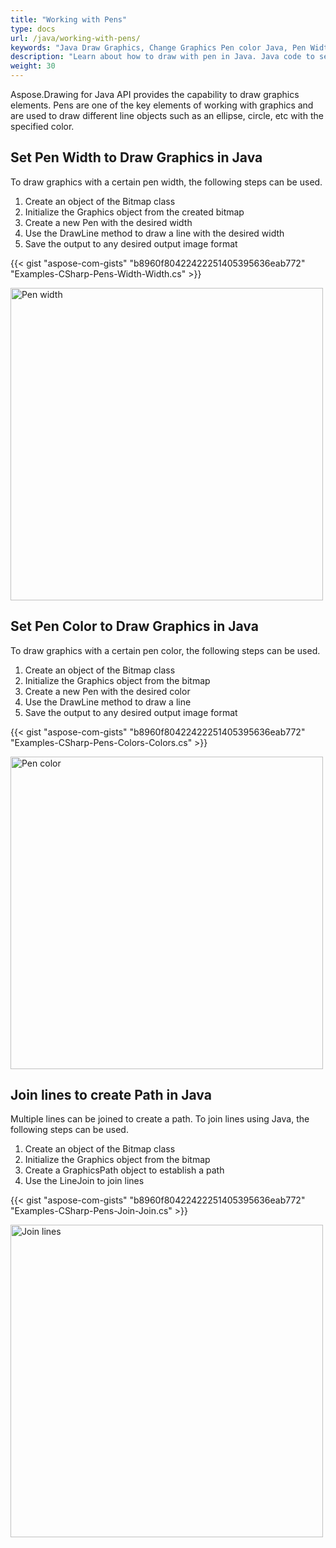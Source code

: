 ```yaml
---
title: "Working with Pens"
type: docs
url: /java/working-with-pens/
keywords: "Java Draw Graphics, Change Graphics Pen color Java, Pen Width Draw Graphics Java, Join Lines in Java"
description: "Learn about how to draw with pen in Java. Java code to set pen width and color in Java and VBJava. Join Lines in Java"
weight: 30
---
```


Aspose.Drawing for Java API provides the capability to draw graphics elements. Pens are one of the key elements of working with graphics and are used to draw different line objects such as an ellipse, circle, etc with the specified color.
## **Set Pen Width to Draw Graphics in Java**
To draw graphics with a certain pen width, the following steps can be used.

1. Create an object of the Bitmap class
1. Initialize the Graphics object from the created bitmap
1. Create a new Pen with the desired width
1. Use the DrawLine method to draw a line with the desired width
1. Save the output to any desired output image format

{{< gist "aspose-com-gists" "b8960f80422422251405395636eab772" "Examples-CSharp-Pens-Width-Width.cs" >}}

<img src="https://github.com/aspose-drawing/Aspose.Drawing-for-Java/raw/master/Examples/Data/Pens/Width_out.png" alt="Pen width" width="500" />

## **Set Pen Color to Draw Graphics in Java**
To draw graphics with a certain pen color, the following steps can be used.

1. Create an object of the Bitmap class
1. Initialize the Graphics object from the bitmap
1. Create a new Pen with the desired color
1. Use the DrawLine method to draw a line
1. Save the output to any desired output image format

{{< gist "aspose-com-gists" "b8960f80422422251405395636eab772" "Examples-CSharp-Pens-Colors-Colors.cs" >}}

<img src="https://github.com/aspose-drawing/Aspose.Drawing-for-Java/raw/master/Examples/Data/Pens/Colors_out.png" alt="Pen color" width="500" />

## **Join lines to create Path in Java**
Multiple lines can be joined to create a path. To join lines using Java, the following steps can be used.

1. Create an object of the Bitmap class
1. Initialize the Graphics object from the bitmap
1. Create a GraphicsPath object to establish a path
1. Use the LineJoin to join lines

{{< gist "aspose-com-gists" "b8960f80422422251405395636eab772" "Examples-CSharp-Pens-Join-Join.cs" >}}

<img src="https://github.com/aspose-drawing/Aspose.Drawing-for-Java/raw/master/Examples/Data/Pens/Join_out.png" alt="Join lines" width="500" />

